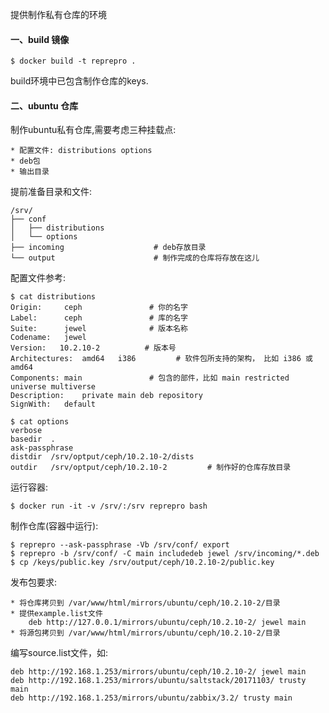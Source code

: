 提供制作私有仓库的环境

#### 一、build 镜像

```
$ docker build -t reprepro .
```

build环境中已包含制作仓库的keys.

#### 二、ubuntu 仓库

制作ubuntu私有仓库,需要考虑三种挂载点:
	
	* 配置文件: distributions options
	* deb包
	* 输出目录

提前准备目录和文件:

	/srv/
	├── conf
	│   ├── distributions
	│   └── options
	├── incoming					# deb存放目录
	└── output						# 制作完成的仓库将存放在这儿



配置文件参考:

```
$ cat distributions 
Origin:		ceph               # 你的名字
Label:		ceph               # 库的名字
Suite:		jewel              # 版本名称
Codename:	jewel
Version:   10.2.10-2          # 版本号
Architectures:	amd64   i386         # 软件包所支持的架构， 比如 i386 或 amd64
Components:	main               # 包含的部件，比如 main restricted universe multiverse
Description:	private main deb repository
SignWith:	default

$ cat options 
verbose
basedir  .
ask-passphrase
distdir  /srv/optput/ceph/10.2.10-2/dists
outdir   /srv/optput/ceph/10.2.10-2         # 制作好的仓库存放目录
```

运行容器:

```
$ docker run -it -v /srv/:/srv reprepro bash
```

制作仓库(容器中运行):

```
$ reprepro --ask-passphrase -Vb /srv/conf/ export
$ reprepro -b /srv/conf/ -C main includedeb jewel /srv/incoming/*.deb
$ cp /keys/public.key /srv/output/ceph/10.2.10-2/public.key
```

发布包要求:

	* 将仓库拷贝到 /var/www/html/mirrors/ubuntu/ceph/10.2.10-2/目录
	* 提供example.list文件
		deb http://127.0.0.1/mirrors/ubuntu/ceph/10.2.10-2/ jewel main
	* 将源包拷贝到 /var/www/html/mirrors/ubuntu/ceph/10.2.10-2/目录

编写source.list文件，如:

```
deb http://192.168.1.253/mirrors/ubuntu/ceph/10.2.10-2/ jewel main
deb http://192.168.1.253/mirrors/ubuntu/saltstack/20171103/ trusty main
deb http://192.168.1.253/mirrors/ubuntu/zabbix/3.2/ trusty main
```
